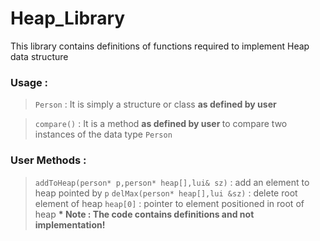 # Heap_Library
This library contains definitions of functions required to implement Heap data structure
### Usage :
 > ``` Person ``` : It is simply a structure or class <strong> as defined by user </strong>
 
 > ```compare()``` : It is a method <strong> as defined by user </strong> to compare two instances of the data type ```Person```

### User Methods :
> ```addToHeap(person* p,person* heap[],lui& sz)``` : add an element to heap pointed by ```p```
> ```delMax(person* heap[],lui &sz)``` : delete root element of heap
> ```heap[0]``` : pointer to element positioned in root of heap
<strong> * Note : The code contains definitions and not implementation! </strong>
